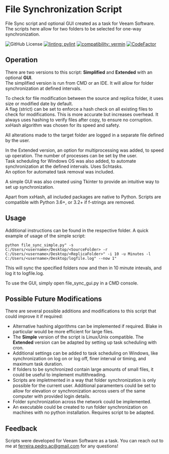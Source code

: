 # File Synchronization Script

File Sync script and optional GUI created as a task for Veeam Software.  
The scripts here allow for two folders to be selected for one-way synchronization.

![GitHub License](https://img.shields.io/github/license/PedroACFerreira/File_Sync)
[![linting: pylint](https://img.shields.io/badge/linting-pylint-yellowgreen)](https://github.com/pylint-dev/pylint)
[![compatibility: vermin](https://img.shields.io/badge/vermin-3.6%2B-text?style=flat
)](https://github.com/netromdk/vermin)
[![CodeFactor](https://www.codefactor.io/repository/github/pedroacferreira/file_sync/badge)](https://www.codefactor.io/repository/github/pedroacferreira/file_sync)

## Operation

There are two versions to this script: **Simplified** and **Extended** with an optional **GUI**.  
The simplified version is run from CMD or an IDE. It will allow for folder synchronization at defined intervals.
   
To check for file modification between the source and replica folder, it uses size or modified date by default.  
A flag (strict) can be set to enforce a hash check on all existing files to check for modifications. This is more accurate but increases overhead.
It always uses hashing to verify files after copy, to ensure no corruption. xxHash algorithm was chosen for its speed and safety.
   
All alterations made to the target folder are logged in a separate file defined by the user.  
   
In the Extended version, an option for multiprocessing was added, to speed up operation. The number of processes can be set by the user.  
Task scheduling for Windows OS was also added, to automate synchronization at the defined intervals. Uses Schtasks.  
An option for automated task removal was included.

A simple GUI was also created using Tkinter to provide an intuitive way to set up synchronization.  

Apart from xxHash, all included packages are native to Python. Scripts are compatible with Python 3.6+, or 3.2+ if f-strings are removed.

## Usage

Additional instructions can be found in the respective folder. A quick example of usage of the simple script:  

`python file_sync_simple.py" -s C:/Users/<username>/Desktop/<SourceFolder> -r C:/Users/<username>/Desktop/<ReplicaFolder>" -i 10
 -u Minutes -l C:/Users/<username>/Desktop/logfile.log" --now 1"`

This will sync the specified folders now and then in 10 minute intevals, and log it to logfile.log.

To use the GUI, simply open file_sync_gui.py in a CMD console.

## Possible Future Modifications

There are several possible additions and modifications to this script that could improve it if required:
- Alternative hashing algorithms can be implemented if required. Blake in particular would be more efficient for large files.
- The **Simple** version of the script is Linux/Unix compatible. The **Extended** version can be adapted by setting up task scheduling with cron.
- Additional settings can be added to task scheduling on Windows, like synchronization on log on or log off, finer interval or timing, and maximum task duration.
- If folders to be synchronized contain large amounts of small files, it could be useful to implement multithreading.
- Scripts are impletmented in a way that folder synchronization is only possible for the current user.
Additional paramenters could be set to allow for elevation or synchronization across users of the same computer with provided login details.
- Folder synchronization across the network could be implemented.
- An executable could be created to run folder synchronization on machines with no python installation. Requires script to be adapted.

## Feedback

Scripts were developed for Veeam Software as a task. You can reach out to me at ferreira.pedro.ac@gmail.com for any questions!

